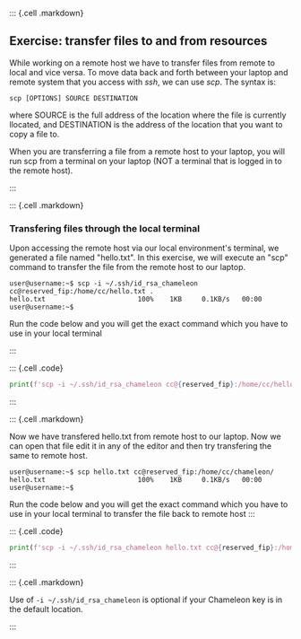 
::: {.cell .markdown}
## Exercise: transfer files to and from resources

While working on a remote host we have to transfer files from remote to local and vice versa.
To move data back and forth between your laptop and remote system that you access with _ssh_, we can use _scp_. The syntax is:

```shell
scp [OPTIONS] SOURCE DESTINATION
```
where SOURCE is the full address of the location where the file is currently llocated, and DESTINATION is the address of the location that you want to copy a file to.

When you are transferring a file from a remote host to your laptop, you will run scp from a terminal on your laptop (NOT a terminal that is logged in to the remote host).

:::

::: {.cell .markdown}

### Transfering files through the local terminal

Upon accessing the remote host via our local environment's terminal, we generated a file named "hello.txt". In this exercise, we will execute an "scp" command to transfer the file from the remote host to our laptop.



```shell
user@username:~$ scp -i ~/.ssh/id_rsa_chameleon cc@reserved_fip:/home/cc/hello.txt .
hello.txt                       100%    1KB     0.1KB/s   00:00
user@username:~$
```



Run the code below and you will get the exact command which you have to use in your local terminal

:::

::: {.cell .code}

```python
print(f'scp -i ~/.ssh/id_rsa_chameleon cc@{reserved_fip}:/home/cc/hello.txt .')

```
:::

::: {.cell .markdown}

Now we have transfered hello.txt from remote host to our laptop. Now we can open that file edit it in any of the editor and then try transfering the same to remote host.

```shell
user@username:~$ scp hello.txt cc@reserved_fip:/home/cc/chameleon/
hello.txt                       100%    1KB     0.1KB/s   00:00
user@username:~$
```

Run the code below and you will get the exact command which you have to use in your local terminal to transfer the file back to remote host
:::

::: {.cell .code}

```python
print(f'scp -i ~/.ssh/id_rsa_chameleon hello.txt cc@{reserved_fip}:/home/cc/')

```
:::


::: {.cell .markdown}

Use of `-i ~/.ssh/id_rsa_chameleon` is optional if your Chameleon key is in the default location.

:::



